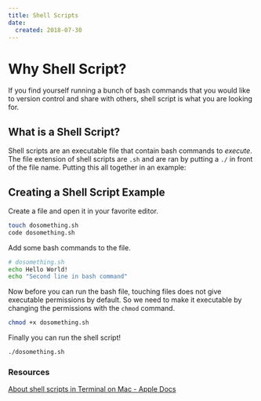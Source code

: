 ```yaml
---
title: Shell Scripts
date:
  created: 2018-07-30
---
```


# Why Shell Script? 

If you find yourself running a bunch of bash commands that you would like to version control and share with others, shell script is what you are looking for. 

<!-- more -->

## What is a Shell Script?

Shell scripts are an executable file that contain bash commands to *execute*. The file extension of shell scripts are `.sh` and are ran by putting a `./` in front of the file name. Putting this all together in an example: 


## Creating a Shell Script Example 

Create a file and open it in your favorite editor. 

```bash
touch dosomething.sh
code dosomething.sh
```

Add some bash commands to the file. 

```bash
# dosomething.sh
echo Hello World!
echo "Second line in bash command" 
```

Now before you can run the bash file, touching files does not give executable permissions by default. So we need to make it executable by changing the permissions with the `chmod` command. 

```bash 
chmod +x dosomething.sh
```

Finally you can run the shell script!

```bash
./dosomething.sh
```

### Resources

[About shell scripts in Terminal on Mac - Apple Docs](https://support.apple.com/guide/terminal/about-shell-scripts-apd53500956-7c5b-496b-a362-2845f2aab4bc/mac)